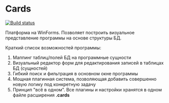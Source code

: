 # Cards

[![Build status](https://ci.appveyor.com/api/projects/status/u3mv7wkaycuor0kp?svg=true)](https://ci.appveyor.com/project/kapehh-karen/cards)

Платформа на WinForms. Позволяет построить визуальное представление программы на основе структуры БД.

Краткий список возможностей программы:
1. Маппинг таблиц/полей БД на программные сущности
2. Визуальный редактор форм для редактирования записей в таблицах БД (сущностей)
3. Гибкий поиск и фильтрация в основном окне программы
4. Мощная плагинная система, позволяющая добавить совершенно новую логику под конкретную задачу
5. Принцип "всё в одном". Все плагины и настройки хранятся в одном файле расширения <b>.cards</b>
